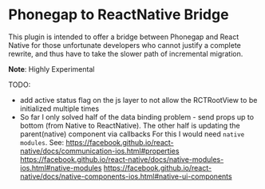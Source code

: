 # Phonegap to ReactNative Bridge

This plugin is intended to offer a bridge between Phonegap and React Native for those unfortunate developers
who cannot justify a complete rewrite, and thus have to take the slower path of incremental migration.

**Note**: Highly Experimental

TODO:
- add active status flag on the js layer to not allow the RCTRootView to be initialized multiple times
- So far I only solved half of the data binding problem - send props up to bottom (from Native to ReactNative).
  The other half is updating the parent(native) component via callbacks
  For this I would need `native modules`.
    See:
      https://facebook.github.io/react-native/docs/communication-ios.html#properties
      https://facebook.github.io/react-native/docs/native-modules-ios.html#native-modules
      https://facebook.github.io/react-native/docs/native-components-ios.html#native-ui-components 
